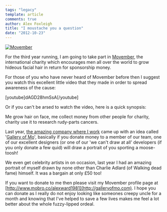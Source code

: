 ```yaml
---
tags: "legacy"
template: article 
comments: true 
author: Alex Foxleigh
title: "I moustache you a question"
date: "2012-10-23"
---
```


[![](http://foxleigh.me/wp-content/uploads/2012/10/mov-image.jpg "Movember")](http://foxleigh.me/wp-content/uploads/2012/10/mov-image.jpg)

For the third year running, I am going to take part in [Movember](http://www.movember.com), the international charity which encourages men all over the world to grow hideous facial hair in return for sponsorship money.

For those of you who have never heard of Movember before then I suggest you watch this excellent little video that they made in order to spread awareness of the cause:

\[youtube\]dAGD28hmSsA\[/youtube\]

Or if you can't be arsed to watch the video, here is a quick synopsis:

Me grow hair on face, me collect money from other people for charity, charity use it to research rudy-parts cancers.

Last year, [the amazing company where I work](http://twentysixdigital.com/) came up with an idea called '[Gallery of Mo](http://galleryofmo.com)', basically if you donate money to a member of our team, one of our excellent designers (or one of our 'we can't draw at all' developers (if you only donate a few quid) will draw a portrait of you sporting a moose-toosh!

We even get celebrity artists in on occasion, last year I had an amazing portrait of myself drawn by none other than Charlie Adlard (of Walking dead fame) himself. It was a bargain at only £50 too!

If you want to donate to me then please visit my Movember profile page at [http://www.mobro.co/alexward1981](http://galleryofmo.com). I hope you can donate as I really do not enjoy looking like someones creepy uncle for a month and knowing that I've helped to save a few lives makes me feel a lot better about the whole fuzzy-lipped ordeal.
